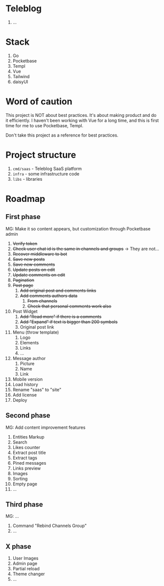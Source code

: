 # Teleblog

1. ...

# Stack

1. Go
1. Pocketbase
1. Templ
1. Vue
1. Tailwind
1. daisyUI

# Word of caution

This project is NOT about best practices. It's about making product
and do it efficiently. I haven't been working with Vue for a long time,
and this is first time for me to use Pocketbase, Templ.

Don't take this project as a reference for best practices.

# Project structure

1. `cmd/saas` - Teleblog SaaS platform
1. `infra` - some infrastructure code
1. `libs` - libraries

# Roadmap

## First phase

MG: Make it so content appears, but customization through Pocketbase admin

1. ~~Verify token~~
1. ~~Check user chat id is the same in channels and groups~~ -> They are not...
1. ~~Recover middleware to bot~~
1. ~~Save new posts~~
1. ~~Save new comments~~
1. ~~Update posts on edit~~
1. ~~Update comments on edit~~
1. ~~Pagination~~
1. ~~Post page~~
    1. ~~Add original post and comments links~~
    1. ~~Add comments authors data~~
        1. ~~From channels~~
        1. ~~Check that personal comments work also~~
1. Post Widget
    1. ~~Add "Read more" if there is a comments~~
    1. ~~Add "Expand" if text is bigger than 200 symbols~~
    1. Original post link
1. Menu (throw template)
    1. Logo
    1. Elements
    1. Links
    1. ...
1. Message author
    1. Picture
    1. Name
    1. Link
1. Mobile version
1. Load history
1. Rename "saas" to "site"
1. Add license
1. Deploy

## Second phase

MG: Add content improvement features

1. Entities Markup
1. Search
1. Likes counter
1. Extract post title
1. Extract tags
1. Pined messages
1. Links preview
1. Images
1. Sorting
1. Empty page
1. ...

## Third phase

MG: ...

1. Command "Rebind Channels Group"
1. ...

## X phase

1. User Images
1. Admin page
1. Partial reload
1. Theme changer
1. ...